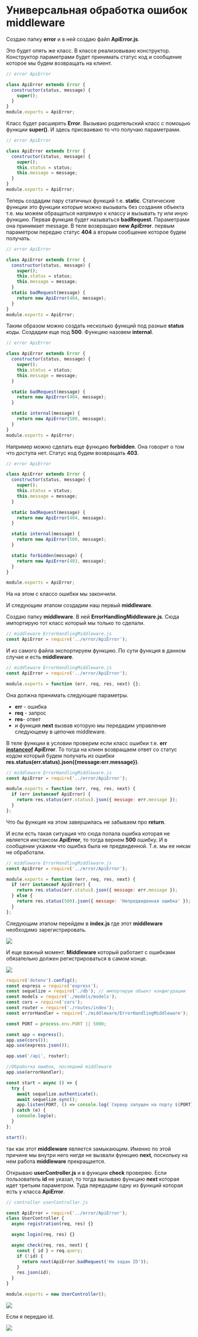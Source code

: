 # Универсальная обработка ошибок middleware

Создаю папку **error** и в ней создаю файл **ApiError.js**.

Это будет опять же класс. В классе реализовываю конструктор. Конструктор параметрами будет принимать статус код и сообщение которое мы будем возвращать на клиент.

```js
// error ApiError

class ApiError extends Error {
  constructor(status, message) {
    super();
  }
}
module.exports = ApiError;
```

Класс будет расширять **Error**. Вызываю родительский класс с помощью функции **super()**. И здесь присваиваю то что получаю параметрами.

```js
// error ApiError

class ApiError extends Error {
  constructor(status, message) {
    super();
    this.status = status;
    this.message = message;
  }
}
module.exports = ApiError;
```

Теперь создадим пару статичных функций т.е. **static**. Статические функции это функции которые можно вызывать без создания объекта т.е. мы можем обращаться напрямую к классу и вызывать ту или иную функцию. Первая функция будет называться **badRequest**. Параметрами она принимает message. В теле возвращаю **new ApiError**. первым параметром передаю статус **404** а вторым сообщение которое будем получать.

```js
// error ApiError

class ApiError extends Error {
  constructor(status, message) {
    super();
    this.status = status;
    this.message = message;
  }
  static badRequest(message) {
    return new ApiError(404, message);
  }
}
module.exports = ApiError;
```

Таким образом можно создать несколько функций под разные **status** коды. Создадим еще под **500**. Функцию назовем **internal**.

```js
// error ApiError

class ApiError extends Error {
  constructor(status, message) {
    super();
    this.status = status;
    this.message = message;
  }

  static badRequest(message) {
    return new ApiError(404, message);
  }

  static internal(message) {
    return new ApiError(500, message);
  }
}
module.exports = ApiError;
```

Например можно сделать еще функцию **forbidden**. Она говорит о том что доступа нет. Статус код будем возвращать **403**.

```js
// error ApiError

class ApiError extends Error {
  constructor(status, message) {
    super();
    this.status = status;
    this.message = message;
  }

  static badRequest(message) {
    return new ApiError(404, message);
  }

  static internal(message) {
    return new ApiError(500, message);
  }

  static forbidden(message) {
    return new ApiError(403, message);
  }
}

module.exports = ApiError;
```

На на этом с классо ошибки мы закончили.

И следующим этапом создадим наш первый **middleware**.

Создаю папку **middleware**. В ней **ErrorHandlingMiddleware.js**. Сюда импортирую тот класс который мы только то сделали.

```js
// middleware ErrorHandlingMiddleware.js
const ApiError = require('../error/ApiError');
```

И из самого файла экспортируем функцию. По сути функция в данном случае и есть **middleware**.

```js
// middleware ErrorHandlingMiddleware.js
const ApiError = require('../error/ApiError');

module.exports = function (err, req, res, next) {};
```

Она должна принимать следующие параметры.

- **err** - ошибка
- **req** - запрос
- **res**- ответ
- и функция **next** вызвав которую мы передадим управление следующему в цепочке middleware.

В теле функции в условии проверим если класс ошибки т.е. **err [instanceof](https://learn.javascript.ru/instanceof) ApiError**. То тогда на клиен возвращаем ответ со статус кодом который будем получать из ошибки **res.status(err.status).json({message:err.message})**.

```js
// middleware ErrorHandlingMiddleware.js
const ApiError = require('../error/ApiError');

module.exports = function (err, req, res, next) {
  if (err instanceof ApiError) {
    return res.status(err.status).json({ message: err.message });
  }
};
```

Что бы функция на этом завершилась не забываем про **return**.

И если есть такая ситуация что сюда попала ошибка которая не является инстансом **ApiError**, то тогда вернем **500** ошибку. И в сообщении укажем что ошибка была не предвиденной. Т.е. мы ее никак не обработали.

```js
// middleware ErrorHandlingMiddleware.js
const ApiError = require('../error/ApiError');

module.exports = function (err, req, res, next) {
  if (err instanceof ApiError) {
    return res.status(err.status).json({ message: err.message });
  } else {
    return res.status(500).json({ message: 'Непредвиденная ошибка' });
  }
};
```

Следующим этапом перейдем в **index.js** где этот **middleware** необходимо зарегистрировать.

![](img/001.jpg)

И еще важный момент. **Middleware** который работает с ошибками обязательно должен регистрироваться в самом конце.

![](img/002.jpg)

```js
require('dotenv').config();
const express = require('express');
const sequelize = require('./db'); // импортирую объект конфигурации
const models = require('./models/models');
const cors = require('cors');
const router = require('./routes/index');
const errorHandler = require('./middleware/ErrorHandlingMiddleware');

const PORT = process.env.PORT || 5000;

const app = express();
app.use(cors());
app.use(express.json());

app.use('/api', router);

//Обработка ошибок, последний middleware
app.use(errorHandler);

const start = async () => {
  try {
    await sequelize.authenticate();
    await sequelize.sync();
    app.listen(PORT, () => console.log(`Сервер запущен на порту ${PORT}`));
  } catch (e) {
    console.log(e);
  }
};

start();
```

так как этот **middleware** является замыкающим. Именно по этой причине мы внутри него нигде не вызвали функцию **next**, поскольку на нем работа **middleware** прекращается.

Открываю **userController.js** и в функции **check** проверяю. Если пользователь **id** не указал, то тогда вызываю функцию **next** которая идет третьим параметром. Туда передадим одну из функций которая есть у класса **ApiError**.

```js
// controller userController.js

const ApiError = require('../error/ApiError');
class UserController {
  async registration(req, res) {}

  async login(req, res) {}

  async check(req, res, next) {
    const { id } = req.query;
    if (!id) {
      return next(ApiError.badRequest('Не задан ID'));
    }
    res.json(id);
  }
}

module.exports = new UserController();
```

![](img/003.jpg)

Если я передаю id.

![](img/004.jpg)
